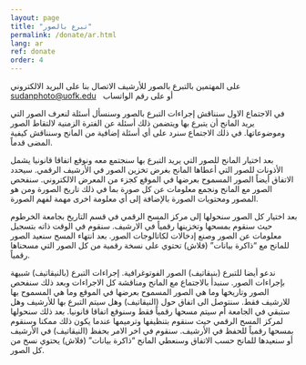 ```yaml
---
layout: page
title: "تبرع بالصور"
permalink: /donate/ar.html
lang: ar
ref: donate
order: 4
---
```

على المهتمين بالتبرع بالصور للأرشيف الاتصال بنا على البريد الالكتروني sudanphoto@uofk.edu ‬ أو على رقم الواتساب ‏

في الاجتماع الاول سنناقش إجراءات التبرع بالصور وسنسأل أسئلة لنعرف الصور التي يريد المانح أن يتبرع بها ويتضمن ذلك أسئلة عن الفترة الزمنية لالتقاط الصور وموضوعاتها. في ذلك الاجتماع
سنرد على أي أسئلة إضافية من المانح وسنناقش كيفية المضى قدماً.

بعد اختيار المانح للصور التي يريد التبرع بها سنجتمع معه ونوقع اتفاقا قانونيا يشمل الأذونات للصور التي أعطاها المانح بغرض تخزين الصور في الأرشيف الرقمي. سيحدد الاتفاق أيضاً الصور المسموح بعرضها في الموقع كجزء من المعرض الالكتروني. سنفحص الصور مع المانح ونجمع معلومات عن كل صورة بما في ذلك تاريخ الصورة ومن هو المصور ومحتويات الصورة بالإضافة إلى أي معلومة اخرى مهمة لفهم الصورة.

بعد اختيار كل الصور سنحولها إلى مركز المسح الرقمي في قسم التاريخ بجامعة الخرطوم حيث سنقوم بمسحها وتخزينها رقمياً في الارشيف. سنقوم في الوقت ذاته بتسجيل معلومات عن الصور وصنع إدخالات لكاتالوجات الصور. بعد انتهاء المسح سنعيد الصور للمانح مع “ذاكرة بيانات” (فلاش) تحتوي على نسخة رقمية من كل الصور التي مسحناها رقمياً.

ندعو أيضا للتبرع (بنيقاتيف) الصور الفوتوغرافية. إجراءات التبرع (بالنيقاتيف) شبيهة بإجراءات الصور. سنبدأ بالاجتماع مع المانح ومناقشة كل الاجراءات وبعد ذلك سنفحص الصور وتاريخها وما هي الصور المسموح بعرضها في الموقع وما هي المسموح بها للارشيف فقط. سنتوصل الى اتفاق حول (النيقاتيف) وهل سيتم التبرع بها للأرشيف وهل ستبقي في الجامعة أم سيتم مسحها رقمياً فقط وسنوقع اتفاقا قانونيا. بعد ذلك سنحولها لمركز المسح الرقمي حيث سنقوم بتنظيفها وترميمها عندما يكون ذلك ممكنا وسنقوم بمسحها رقمياً للحفظ في الأرشيف. سنقوم في اخر الامر بحفظ (النيقاتيف) في الأرشيف أو سنعيدها للمانح حسب الاتفاق وسنعطي المانح “ذاكرة بيانات” (فلاش) يحتوي نسخ من كل الصور.
